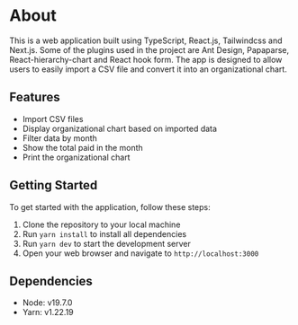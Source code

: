 # About

This is a web application built using TypeScript, React.js, Tailwindcss and Next.js. Some of the plugins used in the project are Ant Design, Papaparse, React-hierarchy-chart and React hook form. The app is designed to allow users to easily import a CSV file and convert it into an organizational chart.

## Features

- Import CSV files
- Display organizational chart based on imported data
- Filter data by month
- Show the total paid in the month
- Print the organizational chart

## Getting Started

To get started with the application, follow these steps:

1. Clone the repository to your local machine
2. Run `yarn install` to install all dependencies
3. Run `yarn dev` to start the development server
4. Open your web browser and navigate to `http://localhost:3000`

## Dependencies

- Node: v19.7.0
- Yarn: v1.22.19

